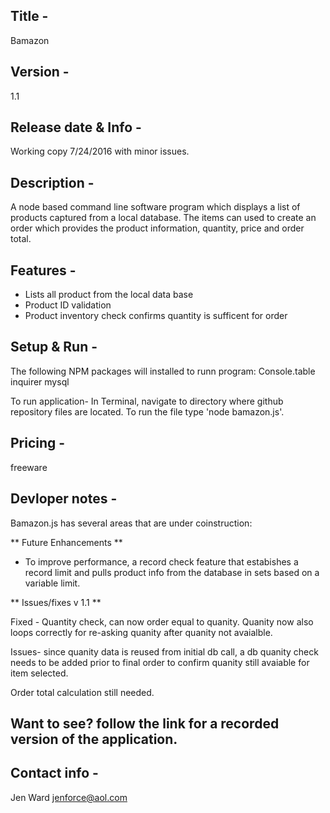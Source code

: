 Title - 
----------------
Bamazon


Version - 
----------
1.1


Release date & Info - 
---------------------
Working copy 7/24/2016 with minor issues.


Description -
-------------
A node based command line software program which displays a 
list of products captured from a local database.  The items can used to create an order which provides the product information, quantity, price and order total. 
            
                      
Features -
----------
- Lists all product from the local data base
- Product ID validation
- Product inventory check confirms quantity is sufficent for order 


Setup & Run - 
-------------
The following NPM packages will installed to runn program:
  Console.table
  inquirer
  mysql

To run application- 
  In Terminal, navigate to directory where github repository files are located.  To run the file type 'node bamazon.js'.   


Pricing -
---------
freeware


Devloper notes -
-----------------
Bamazon.js has several areas that are under coinstruction:

** Future Enhancements **

+ To improve performance, a record check feature that estabishes a record limit and pulls product info from the database in sets based on a variable limit.  


** Issues/fixes v 1.1 **

Fixed - 
Quantity check, can now order equal to quanity.  Quanity now also loops correctly for re-asking quanity after quanity not avaialble.

Issues-
since quanity data is reused from initial db call, a db quanity check needs to be added prior to final order to confirm quanity still avaiable for item selected.

Order total calculation still needed. 


Want to see?  follow the link for a recorded version of the application.
------------


Contact info -
--------------
Jen Ward
jenforce@aol.com